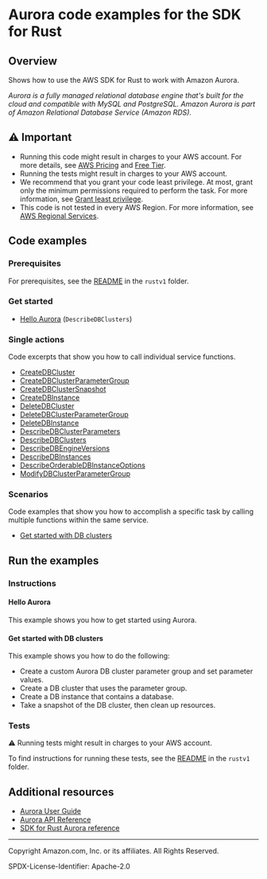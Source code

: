 # Aurora code examples for the SDK for Rust

## Overview

Shows how to use the AWS SDK for Rust to work with Amazon Aurora.

<!--custom.overview.start-->
<!--custom.overview.end-->

_Aurora is a fully managed relational database engine that's built for the cloud and compatible with MySQL and PostgreSQL. Amazon Aurora is part of Amazon Relational Database Service (Amazon RDS)._

## ⚠ Important

* Running this code might result in charges to your AWS account. For more details, see [AWS Pricing](https://aws.amazon.com/pricing/) and [Free Tier](https://aws.amazon.com/free/).
* Running the tests might result in charges to your AWS account.
* We recommend that you grant your code least privilege. At most, grant only the minimum permissions required to perform the task. For more information, see [Grant least privilege](https://docs.aws.amazon.com/IAM/latest/UserGuide/best-practices.html#grant-least-privilege).
* This code is not tested in every AWS Region. For more information, see [AWS Regional Services](https://aws.amazon.com/about-aws/global-infrastructure/regional-product-services).

<!--custom.important.start-->
<!--custom.important.end-->

## Code examples

### Prerequisites

For prerequisites, see the [README](../../README.md#Prerequisites) in the `rustv1` folder.


<!--custom.prerequisites.start-->
<!--custom.prerequisites.end-->

### Get started

- [Hello Aurora](src/bin/hello-world.rs) (`DescribeDBClusters`)


### Single actions

Code excerpts that show you how to call individual service functions.

- [CreateDBCluster](src/aurora_scenario/mod.rs#L352)
- [CreateDBClusterParameterGroup](src/aurora_scenario/mod.rs#L203)
- [CreateDBClusterSnapshot](src/aurora_scenario/mod.rs#L352)
- [CreateDBInstance](src/aurora_scenario/mod.rs#L352)
- [DeleteDBCluster](src/aurora_scenario/mod.rs#L512)
- [DeleteDBClusterParameterGroup](src/aurora_scenario/mod.rs#L512)
- [DeleteDBInstance](src/aurora_scenario/mod.rs#L512)
- [DescribeDBClusterParameters](src/aurora_scenario/mod.rs#L286)
- [DescribeDBClusters](src/aurora_scenario/mod.rs#L352)
- [DescribeDBEngineVersions](src/aurora_scenario/mod.rs#L142)
- [DescribeDBInstances](src/aurora_scenario/mod.rs#L512)
- [DescribeOrderableDBInstanceOptions](src/aurora_scenario/mod.rs#L179)
- [ModifyDBClusterParameterGroup](src/aurora_scenario/mod.rs#L315)

### Scenarios

Code examples that show you how to accomplish a specific task by calling multiple
functions within the same service.

- [Get started with DB clusters](src/aurora_scenario/mod.rs)


<!--custom.examples.start-->
<!--custom.examples.end-->

## Run the examples

### Instructions


<!--custom.instructions.start-->
<!--custom.instructions.end-->

#### Hello Aurora

This example shows you how to get started using Aurora.



#### Get started with DB clusters

This example shows you how to do the following:

- Create a custom Aurora DB cluster parameter group and set parameter values.
- Create a DB cluster that uses the parameter group.
- Create a DB instance that contains a database.
- Take a snapshot of the DB cluster, then clean up resources.

<!--custom.scenario_prereqs.aurora_Scenario_GetStartedClusters.start-->
<!--custom.scenario_prereqs.aurora_Scenario_GetStartedClusters.end-->


<!--custom.scenarios.aurora_Scenario_GetStartedClusters.start-->
<!--custom.scenarios.aurora_Scenario_GetStartedClusters.end-->

### Tests

⚠ Running tests might result in charges to your AWS account.


To find instructions for running these tests, see the [README](../../README.md#Tests)
in the `rustv1` folder.



<!--custom.tests.start-->
<!--custom.tests.end-->

## Additional resources

- [Aurora User Guide](https://docs.aws.amazon.com/AmazonRDS/latest/AuroraUserGuide/CHAP_AuroraOverview.html)
- [Aurora API Reference](https://docs.aws.amazon.com/AmazonRDS/latest/APIReference/Welcome.html)
- [SDK for Rust Aurora reference](https://docs.rs/aws-sdk-aurora/latest/aws_sdk_aurora/)

<!--custom.resources.start-->
<!--custom.resources.end-->

---

Copyright Amazon.com, Inc. or its affiliates. All Rights Reserved.

SPDX-License-Identifier: Apache-2.0